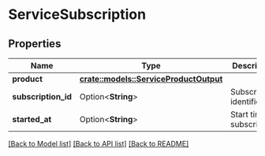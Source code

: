 # ServiceSubscription

## Properties

Name | Type | Description | Notes
------------ | ------------- | ------------- | -------------
**product** | [**crate::models::ServiceProductOutput**](ServiceProductOutput.md) |  | 
**subscription_id** | Option<**String**> | Subscription identifier. | [optional]
**started_at** | Option<**String**> | Start time of subscription. | [optional]

[[Back to Model list]](../README.md#documentation-for-models) [[Back to API list]](../README.md#documentation-for-api-endpoints) [[Back to README]](../README.md)


